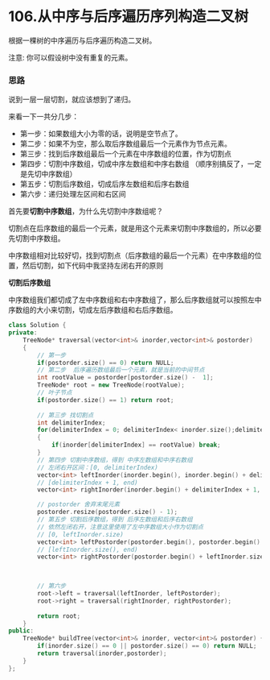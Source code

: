 #  106.从中序与后序遍历序列构造二叉树

根据一棵树的中序遍历与后序遍历构造二叉树。

注意: 你可以假设树中没有重复的元素。

### 思路

说到一层一层切割，就应该想到了递归。

来看一下一共分几步：

- 第一步：如果数组大小为零的话，说明是空节点了。
- 第二步：如果不为空，那么取后序数组最后一个元素作为节点元素。
- 第三步：找到后序数组最后一个元素在中序数组的位置，作为切割点
- 第四步：切割中序数组，切成中序左数组和中序右数组 （顺序别搞反了，一定是先切中序数组）
- 第五步：切割后序数组，切成后序左数组和后序右数组
- 第六步：递归处理左区间和右区间

首先要**切割中序数组**，为什么先切割中序数组呢？

切割点在后序数组的最后一个元素，就是用这个元素来切割中序数组的，所以必要先切割中序数组。

中序数组相对比较好切，找到切割点（后序数组的最后一个元素）在中序数组的位置，然后切割，如下代码中我坚持左闭右开的原则

**切割后序数组**

中序数组我们都切成了左中序数组和右中序数组了，那么后序数组就可以按照左中序数组的大小来切割，切成左后序数组和右后序数组。

```cpp
class Solution {
private:
    TreeNode* traversal(vector<int>& inorder,vector<int>& postorder)
    {
        // 第一步
        if(postorder.size() == 0) return NULL;
        // 第二步  后序遍历数组最后一个元素，就是当前的中间节点
        int rootValue = postorder[postorder.size() -  1];
        TreeNode* root = new TreeNode(rootValue);
        // 叶子节点
        if(postorder.size() == 1) return root;
        
        // 第三步 找切割点
        int delimiterIndex;
        for(delimiterIndex = 0; delimiterIndex< inorder.size();delimiterIndex++)
        {
            if(inorder[delimiterIndex] == rootValue) break;
        }
        // 第四步 切割中序数组，得到 中序左数组和中序右数组
        // 左闭右开区间：[0, delimiterIndex)
        vector<int> leftInorder(inorder.begin(), inorder.begin() + delimiterIndex);
        // [delimiterIndex + 1, end)
        vector<int> rightInorder(inorder.begin() + delimiterIndex + 1, inorder.end() );

        // postorder 舍弃末尾元素
        postorder.resize(postorder.size() - 1);
        // 第五步 切割后序数组，得到 后序左数组和后序右数组
        // 依然左闭右开，注意这里使用了左中序数组大小作为切割点
        // [0, leftInorder.size)
        vector<int> leftPostorder(postorder.begin(), postorder.begin() + leftInorder.size());
        // [leftInorder.size(), end)
        vector<int> rightPostorder(postorder.begin() + leftInorder.size(), postorder.end());

        

        // 第六步
        root->left = traversal(leftInorder, leftPostorder);
        root->right = traversal(rightInorder, rightPostorder);
        
        return root;
    }
public:
    TreeNode* buildTree(vector<int>& inorder, vector<int>& postorder) {
        if(inorder.size() == 0 || postorder.size() == 0) return NULL;
        return traversal(inorder,postorder);
    }
};
```

